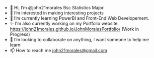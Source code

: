 - 👋 Hi, I’m @john21morales Bsc Statistics Major.
- 👀 I’m interested in making interesting projects
- 🌱 I’m currently learning PowerBI and Front-End Web Developement.
- ✨ I'm also currently working on my Portfolio website. https://john21morales.github.io/JohnMoralesPortfolio/ (Work in Progress)
- 💞️ I’m looking to collaborate on anything, I want someone to help me learn 
- 📫 How to reach me john21morales@gmail.com

<!---
john21morales/john21morales is a ✨ special ✨ repository because its `README.md` (this file) appears on your GitHub profile.
You can click the Preview link to take a look at your changes.
--->
